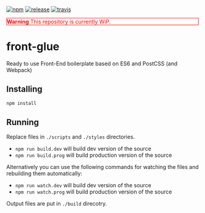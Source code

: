 [![npm][npm]][npm-url]
[![release][release]][release-url]
[![travis][travis]][travis-url]

<div style="border:1px solid #f00;color:#f00">
  <strong>Warning</strong> This repository is currently WiP.
</div>

# front-glue
Ready to use Front-End boilerplate based on ES6 and PostCSS (and Webpack)

## Installing
```bash
npm install
```

## Running
Replace files in `./scripts` and `./styles` directories.

* `npm run build.dev` will build dev version of the source
* `npm run build.prog` will build production version of the source

Alternatively you can use the following commands for watching the files and
rebuilding them automatically:

* `npm run watch.dev` will build dev version of the source
* `npm run watch.prog` will build production version of the source

Output files are put in `./build` direcotry.


[npm]: https://img.shields.io/npm/v/front-glue.svg
[npm-url]: https://npmjs.com/package/front-glue

[release]: https://img.shields.io/github/release/vforge/front-glue.svg
[release-url]: https://github.com/vforge/front-glue/releases

[travis]: https://img.shields.io/travis/vforge/front-glue.svg
[travis-url]: https://travis-ci.org/vforge/front-glue
